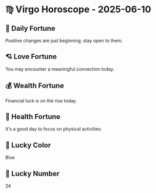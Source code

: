 # ♍ Virgo Horoscope - 2025-06-10

## 🎯 Daily Fortune

Positive changes are just beginning; stay open to them.

## 💘 Love Fortune

You may encounter a meaningful connection today.

## 💰 Wealth Fortune

Financial luck is on the rise today.

## 🌱 Health Fortune

It's a good day to focus on physical activities.

## 🎨 Lucky Color

Blue

## 🔢 Lucky Number

24
